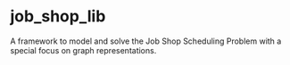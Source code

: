 # job_shop_lib
A framework to model and solve the Job Shop Scheduling Problem with a special focus on graph representations.
